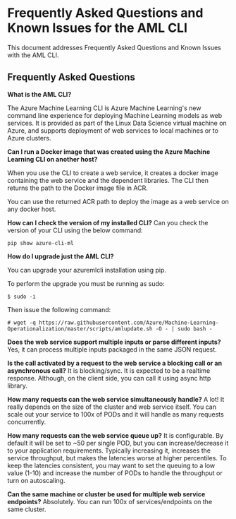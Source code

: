 # Frequently Asked Questions and Known Issues for the AML CLI

This document addresses Frequently Asked Questions and Known Issues with the AML CLI.

## Frequently Asked Questions

**What is the AML CLI?**

The Azure Machine Learning CLI is Azure Machine Learning's new command line experience for deploying Machine Learning models as web services. It is provided as part of the Linux Data Science virtual machine on Azure, and supports deployment of web services to local machines or to Azure clusters.

**Can I run a Docker image that was created using the Azure Machine Learning CLI on another host?**

When you use the CLI to create a web service, it creates a docker image containing the web service and the dependent libraries. The CLI then returns the path to the Docker image file in ACR.

You can use the returned ACR path to deploy the image as a web service on any docker host. 

**How can I check the version of my installed CLI?**
Can you check the version of your CLI using the below command:

	pip show azure-cli-ml

**How do I upgrade just the AML CLI?**

You can upgrade your azuremlcli installation using pip.

To perform the upgrade you must be running as sudo:

	$ sudo -i

Then issue the following command:

	# wget -q https://raw.githubusercontent.com/Azure/Machine-Learning-Operationalization/master/scripts/amlupdate.sh -O - | sudo bash -

**Does the web service support multiple inputs or parse different inputs?**
Yes, it can process multiple inputs packaged in the same JSON request.

**Is the call activated by a  request to the web service a blocking call or an asynchronous call?**
It is blocking/sync. It is expected to be a realtime response. Although, on the client side, you can call it using async http library.

**How many requests can the web service simultaneously handle?**
A lot! It really depends on the size of the cluster and web service itself. You can scale out your service to 100x of PODs and it will handle as many requests concurrently. 

**How many requests can the web service queue up?**
It is configurable. By default it will be set to ~50 per single POD, but you can increase/decrease it to your application requirements. Typically increasing it, increases the service throughput, but makes the latencies worse at higher percentiles. To keep the latencies consistent, you may want to set the queuing to a low value (1-10) and increase the number of PODs to handle the throughput or turn on autoscaling. 

**Can the same machine or cluster be used for multiple web service endpoints?**
Absolutely. You can run 100x of services/endpoints on the same cluster. 
